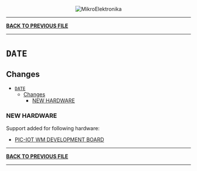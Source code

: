 <p align="center">
  <img src="http://www.mikroe.com/img/designs/beta/logo_small.png?raw=true" alt="MikroElektronika"/>
</p>

---

**[BACK TO PREVIOUS FILE](../changelog.md)**

---

# `DATE`

## Changes

- [`DATE`](#date)
  - [Changes](#changes)
    - [NEW HARDWARE](#new-hardware)

### NEW HARDWARE

Support added for following hardware:

+ [PIC-IOT WM DEVELOPMENT BOARD](https://www.microchip.com/en-us/development-tool/PIC-IOT-WMX)

---

**[BACK TO PREVIOUS FILE](../changelog.md)**

---
